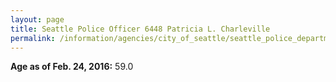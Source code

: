 ```yaml
---
layout: page
title: Seattle Police Officer 6448 Patricia L. Charleville
permalink: /information/agencies/city_of_seattle/seattle_police_department/copbook/6448/
---
```


**Age as of Feb. 24, 2016:** 59.0
